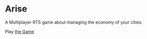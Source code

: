 Arise
=====

A Multiplayer RTS game about managing the economy of your cities.

Play [the Game](http://dakror.de/arise/)
